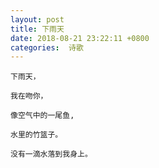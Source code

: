 ```yaml
---
layout: post
title: 下雨天
date: 2018-08-21 23:22:11 +0800
categories:  诗歌
---
```



```
下雨天，

我在吻你，

像空气中的一尾鱼,

水里的竹篮子。

没有一滴水落到我身上。
```



